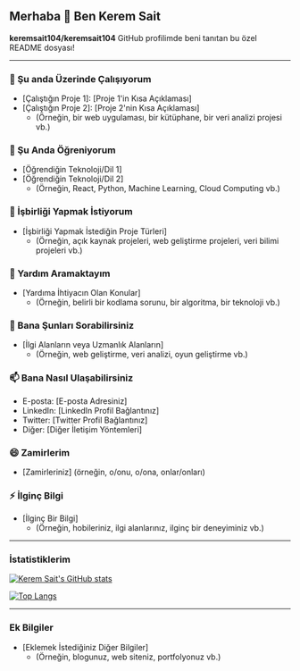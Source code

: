 ## Merhaba 👋 Ben Kerem Sait

**keremsait104/keremsait104** GitHub profilimde beni tanıtan bu özel README dosyası!

---

### 🔭 Şu anda Üzerinde Çalışıyorum

* [Çalıştığın Proje 1]: [Proje 1'in Kısa Açıklaması]
* [Çalıştığın Proje 2]: [Proje 2'nin Kısa Açıklaması]
    * (Örneğin, bir web uygulaması, bir kütüphane, bir veri analizi projesi vb.)

### 🌱 Şu Anda Öğreniyorum

* [Öğrendiğin Teknoloji/Dil 1]
* [Öğrendiğin Teknoloji/Dil 2]
    * (Örneğin, React, Python, Machine Learning, Cloud Computing vb.)

### 👯 İşbirliği Yapmak İstiyorum

* [İşbirliği Yapmak İstediğin Proje Türleri]
    * (Örneğin, açık kaynak projeleri, web geliştirme projeleri, veri bilimi projeleri vb.)

### 🤔 Yardım Aramaktayım

* [Yardıma İhtiyacın Olan Konular]
    * (Örneğin, belirli bir kodlama sorunu, bir algoritma, bir teknoloji vb.)

### 💬 Bana Şunları Sorabilirsiniz

* [İlgi Alanların veya Uzmanlık Alanların]
    * (Örneğin, web geliştirme, veri analizi, oyun geliştirme vb.)

### 📫 Bana Nasıl Ulaşabilirsiniz

* E-posta: [E-posta Adresiniz]
* LinkedIn: [LinkedIn Profil Bağlantınız]
* Twitter: [Twitter Profil Bağlantınız]
* Diğer: [Diğer İletişim Yöntemleri]

### 😄 Zamirlerim

* [Zamirleriniz] (örneğin, o/onu, o/ona, onlar/onları)

### ⚡ İlginç Bilgi

* [İlginç Bir Bilgi]
    * (Örneğin, hobileriniz, ilgi alanlarınız, ilginç bir deneyiminiz vb.)

---

### İstatistiklerim

[![Kerem Sait's GitHub stats](https://github-readme-stats.vercel.app/api?username=keremsait104&show_icons=true&theme=radical)](https://github.com/keremsait104/github-readme-stats)

[![Top Langs](https://github-readme-stats.vercel.app/api/top-langs/?username=keremsait104&layout=compact)](https://github.com/keremsait104/github-readme-stats)

---

### Ek Bilgiler

* [Eklemek İstediğiniz Diğer Bilgiler]
    * (Örneğin, blogunuz, web siteniz, portfolyonuz vb.)
